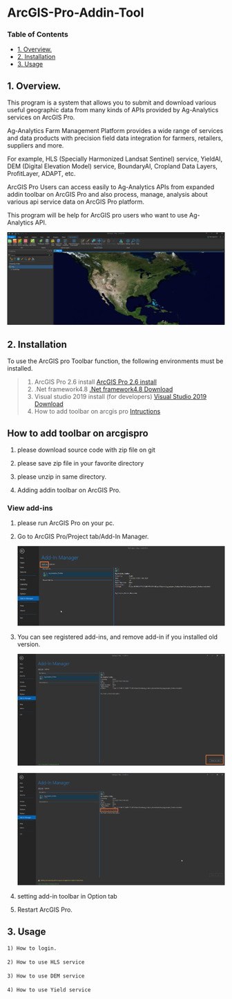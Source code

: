 # ArcGIS-Pro-Addin-Tool



### Table of Contents

- [1. Overview.](#1.-Overview.)
- [2. Installation](#2.-Installation.)
- [3. Usage](#3.-Usage)


## 1. Overview.

This program is a system that allows you to submit and download various useful geographic data from many kinds of APIs provided by Ag-Analytics services on ArcGIS Pro.

Ag-Analytics Farm Management Platform provides a wide range of services and data products with precision field data integration for farmers, retailers, suppliers and more.

For example, HLS (Specially Harmonized Landsat Sentinel) service, YieldAI, DEM (Digital Elevation Model) service, BoundaryAI, Cropland Data Layers, ProfitLayer, ADAPT, etc.

ArcGIS Pro Users can access easily to Ag-Analytics APIs from expanded addin toolbar on ArcGIS Pro and also process, manage, analysis about various api service data on ArcGIS Pro platform.

This program will be help for ArcGIS pro users who want to use Ag-Analytics API.

![Project Image](https://github.com/DavidFullstackdev/ArcGIS-Pro-Addin-Tool/blob/master/images/Generalworkflow.png)

## 2. Installation

To use the ArcGIS pro Toolbar function, the following environments must be installed.
> 1) ArcGIS Pro 2.6 install
[ArcGIS Pro 2.6 install](https://pro.arcgis.com/en/pro-app/get-started/install-and-sign-in-to-arcgis-pro.htm)
> 2) .Net framework4.8 
[.Net framework4.8 Download](https://dotnet.microsoft.com/download/)
> 3) Visual studio 2019 install (for developers)
[Visual Studio 2019 Download](https://visualstudio.microsoft.com/downloads/)
> 4) How to add toolbar on arcgis pro
[Intructions](https://awesomeopensource.com/project/Esri/arcgis-pro-sdk-community-samples/) 


## How to add toolbar on arcgispro

1) please download source code with zip file on git

2) please save zip file in your favorite directory

3) please unzip in same directory.

4) Adding addin toolbar on ArcGIS Pro.

### View add-ins

 1) please run ArcGIS Pro on your pc.

 2) Go to ArcGIS Pro/Project tab/Add-In Manager.


    ![Project Image](https://github.com/DavidFullstackdev/ArcGIS-Pro-Addin-Tool/blob/master/images/add-ins.png)

 3) You can see registered add-ins, and remove add-in if you installed old version.

    ![Project Image](https://github.com/DavidFullstackdev/ArcGIS-Pro-Addin-Tool/blob/master/images/del-addin.png) 
    
    ![Project Image](https://github.com/DavidFullstackdev/ArcGIS-Pro-Addin-Tool/blob/master/images/del-msg.png)
 4) setting add-in toolbar  in Option tab

 5) Restart ArcGIS Pro.

## 3. Usage

    1) How to login.

    2) How to use HLS service

    3) How to use DEM service

    4) How to use Yield service





